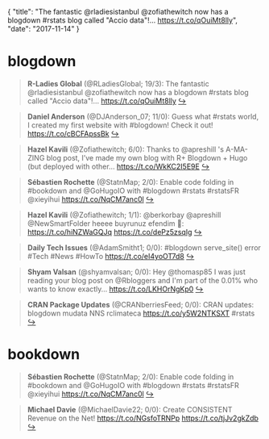 {
  "title": "The fantastic @rladiesistanbul @zofiathewitch now has a blogdown #rstats blog called \"Accio data\"!… https://t.co/qOuiMt8lly",
  "date": "2017-11-14"
}

# blogdown

> **R-Ladies Global** (@RLadiesGlobal; 19/3): The fantastic @rladiesistanbul @zofiathewitch now has a blogdown #rstats blog called "Accio data"!… https://t.co/qOuiMt8lly  [&#8618;](https://twitter.com/xieyihui/status/929978966542340097)

<!-- -->


> **Daniel Anderson** (@DJAnderson_07; 11/0): Guess what #rstats world, I created my first website with #blogdown! Check it out! https://t.co/cBCFApssBk  [&#8618;](https://twitter.com/xieyihui/status/929898873258000384)

<!-- -->


> **Hazel Kavili** (@Zofiathewitch; 6/0): Thanks to @apreshill 's A-MA-ZING blog post, I’ve made my own blog with R+ Blogdown + Hugo (but deployed with other… https://t.co/WkKC2I5E9E  [&#8618;](https://twitter.com/xieyihui/status/929955002612944896)

<!-- -->


> **Sébastien Rochette** (@StatnMap; 2/0): Enable code folding in #bookdown and @GoHugoIO with #blogdown #rstats #rstatsFR @xieyihui https://t.co/NqCM7anc0l  [&#8618;](https://twitter.com/xieyihui/status/929983946187837440)

<!-- -->


> **Hazel Kavili** (@Zofiathewitch; 1/1): @berkorbay @apreshill @NewSmartFolder heeee buyrunuz efendim 🙈: https://t.co/hiNZWaGQJq https://t.co/dePz5zsqIg  [&#8618;](https://twitter.com/xieyihui/status/929987195561267200)

<!-- -->


> **Daily Tech Issues** (@AdamSmitht1; 0/0): #blogdown serve_site() error
#Tech #News #HowTo
https://t.co/eI4yoOT7d8  [&#8618;](https://twitter.com/xieyihui/status/930180781246418944)

<!-- -->


> **Shyam Valsan** (@shyamvalsan; 0/0): Hey @thomasp85 I was just reading your blog post on @Rbloggers and I'm part of the 0.01% who wants to know exactly… https://t.co/LKHOrNgKp0  [&#8618;](https://twitter.com/xieyihui/status/930114432012771329)

<!-- -->


> **CRAN Package Updates** (@CRANberriesFeed; 0/0): CRAN updates: blogdown mudata NNS rclimateca https://t.co/y5W2NTKSXT #rstats  [&#8618;](https://twitter.com/xieyihui/status/929952547229626368)

<!-- -->


# bookdown

> **Sébastien Rochette** (@StatnMap; 2/0): Enable code folding in #bookdown and @GoHugoIO with #blogdown #rstats #rstatsFR @xieyihui https://t.co/NqCM7anc0l  [&#8618;](https://twitter.com/xieyihui/status/929983946187837440)

<!-- -->


> **Michael Davie** (@MichaelDavie22; 0/0): Create CONSISTENT Revenue on the Net!
https://t.co/NGsfoTRNPp https://t.co/tjJv2gkZdb  [&#8618;](https://twitter.com/xieyihui/status/930226086474022912)

<!-- -->


